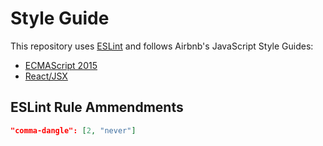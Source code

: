 # Style Guide

This repository uses [ESLint](http://eslint.org) and follows Airbnb's JavaScript Style Guides:
  - [ECMAScript 2015](https://github.com/airbnb/javascript)
  - [React/JSX](https://github.com/airbnb/javascript/tree/master/react)

## ESLint Rule Ammendments

```json
"comma-dangle": [2, "never"]
```
